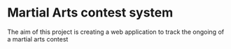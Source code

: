 # Martial Arts contest system 
The aim of this project is creating a web application to track the ongoing of a martial arts contest
